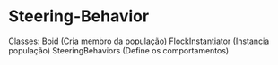# Steering-Behavior

Classes:
  Boid (Cria membro da população)
  FlockInstantiator (Instancia população)
  SteeringBehaviors (Define os comportamentos)
    
